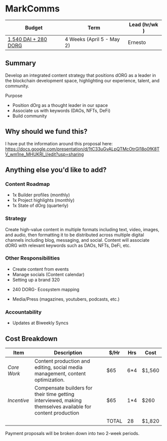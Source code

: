 # MarkComms

| Budget | Term | Lead (hr/wk ) |
|-|-|-|
| [1,540 DAI + 280 DORG](https://docs.google.com/spreadsheets/d/1mwYhzTNXSytzVtACZLu1V_EVTfjPKhGfHu-KhnBFESk/edit#gid=318900412) | 4 Weeks (April 5 - May 2) | Ernesto |

## Summary
Develop an integrated content strategy that positions dORG as a leader in the blockchain development space, highlighting our experience, talent, and community.

Purpose
- Position dOrg as a thought leader in our space
- Associate us with keywords (DAOs, NFTs, DeFi)
- Build community

## Why should we fund this?

I have put the information around this proposal here:
https://docs.google.com/presentation/d/1tC33uGvALpQTMcOtrGl18o0fK8TV_wm1ne_MHUKRI_I/edit?usp=sharing

## Anything else you'd like to add?

### Content Roadmap
- 1x Builder profiles (monthly)
- 1x Project highlights (monthly)
- 1x State of dOrg (quarterly)

### Strategy
Create high-value content in multiple formats including text, video, images, and audio, then formatting it to be distributed across multiple digital channels including blog, messaging, and social. Content will associate dORG with relevant keywords such as DAOs, NFTs, DeFi, etc.

### Other Responsibilities
- Create content from events
- Manage socials (Content calendar)
- Setting up a brand 320
 + 240 DORG- Ecosystem mapping
- Media/Press (magazines, youtubers, podcasts, etc.)

### Accountability
- Updates at Biweekly Syncs

## Cost Breakdown

| Item | Description | $/Hr | Hrs | Cost |
|-|-|-|-|-|
| *Core Work* | Content production and editing, social media management, content optimization.  | $65 | 6*4 | $1,560 |
| *Incentive* | Compensate builders for their time getting interviewed, making themselves available for content production | $65 | 1*4 | $260 |
| | | TOTAL | 28 | $1,820 |

Payment proposals will be broken down into two 2-week periods.
